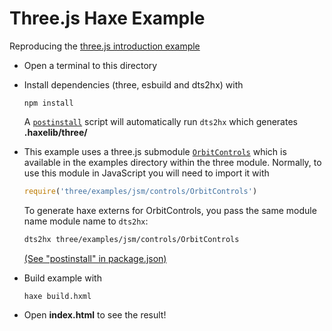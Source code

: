 # Three.js Haxe Example

Reproducing the [three.js introduction example](https://threejs.org/docs/#manual/en/introduction/Creating-a-scene)

- Open a terminal to this directory
- Install dependencies (three, esbuild and dts2hx) with

	`npm install`

	A [`postinstall`](https://docs.npmjs.com/misc/scripts#examples) script will automatically run `dts2hx` which generates **.haxelib/three/**

- This example uses a three.js submodule [`OrbitControls`](https://threejs.org/docs/#examples/en/controls/OrbitControls) which is available in the examples directory within the three module. Normally, to use this module in JavaScript you will need to import it with
	```javascript
	require('three/examples/jsm/controls/OrbitControls')
	```

	To generate haxe externs for OrbitControls, you pass the same module name module name to `dts2hx`:
	```bash
	dts2hx three/examples/jsm/controls/OrbitControls
	```
	[(See "postinstall" in package.json)](./package.json#L7)

- Build example with

	`haxe build.hxml`
- Open **index.html** to see the result!
